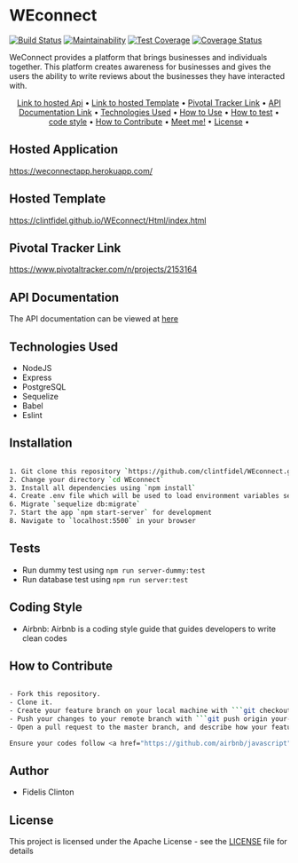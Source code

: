 # WEconnect

[![Build Status](https://travis-ci.org/clintfidel/WEconnect.svg?branch=chore%2F155682421%2Fserverside-environmental-setup)](https://travis-ci.org/clintfidel/WEconnect)
[![Maintainability](https://api.codeclimate.com/v1/badges/cf420ada97a0e205e2b4/maintainability)](https://codeclimate.com/github/clintfidel/WEconnect/maintainability)
[![Test Coverage](https://api.codeclimate.com/v1/badges/cf420ada97a0e205e2b4/test_coverage)](https://codeclimate.com/github/clintfidel/WEconnect/test_coverage)
[![Coverage Status](https://coveralls.io/repos/github/clintfidel/WEconnect/badge.svg?branch=develop)](https://coveralls.io/github/clintfidel/WEconnect?branch=develop)

WeConnect provides a platform that brings businesses and individuals together. This platform creates awareness for businesses and gives the users the ability to write reviews about the businesses they have interacted with.
<p align="center">
  <a href="#Hosted Application">Link to hosted Api</a> •
  <a href="#Hosted Template">Link to hosted Template</a> •
  <a href="#Pivotal Tracker Link">Pivotal Tracker Link</a> •
  <a href="#API Documentation">API Documentation Link</a> •
  <a href="#Technologies Used">Technologies Used</a> •
  <a href="#Installation">How to Use</a> •
  <a href="#Tests">How to test</a> •
 <a href="#Coding Style">code style</a> •
 <a href="#How to Contribute">How to Contribute</a> •
 <a href="#Author">Meet me!</a> •
 <a href="#License">License</a> •






</p>

## Hosted Application

https://weconnectapp.herokuapp.com/

## Hosted Template

https://clintfidel.github.io/WEconnect/Html/index.html

## Pivotal Tracker Link

https://www.pivotaltracker.com/n/projects/2153164

## API Documentation

The API documentation can be viewed at <a href="http://weconnect.getforge.io/" target="_blank">here</a>


## Technologies Used

* NodeJS
* Express
* PostgreSQL
* Sequelize
* Babel
* Eslint

## Installation

```bash

1. Git clone this repository `https://github.com/clintfidel/WEconnect.git`
2. Change your directory `cd WEconnect`
3. Install all dependencies using `npm install`
4. Create .env file which will be used to load environment variables see sample in `.env.example` file in the project root directory
6. Migrate `sequelize db:migrate`
7. Start the app `npm start-server` for development 
8. Navigate to `localhost:5500` in your browser

```

## Tests

* Run dummy test using `npm run server-dummy:test`
* Run database test using `npm run server:test`



## Coding Style

- Airbnb: Airbnb is a coding style guide that guides developers to write clean codes


## How to Contribute

```bash

- Fork this repository.
- Clone it.
- Create your feature branch on your local machine with ```git checkout -b your-feature-branch```
- Push your changes to your remote branch with ```git push origin your-feature-branch```
- Open a pull request to the master branch, and describe how your feature works

Ensure your codes follow <a href="https://github.com/airbnb/javascript">AirBnB Javascript Styles Guide</a>

```

## Author

-  Fidelis Clinton

## License

This project is licensed under the Apache License - see the [LICENSE](LICENSE) file for details